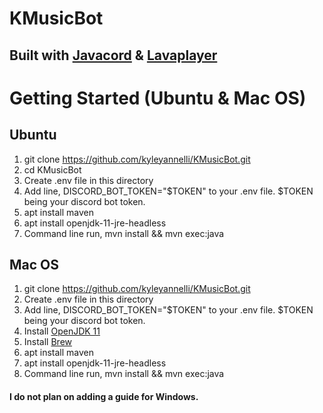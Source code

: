 # KMusicBot
## Built with [Javacord](https://github.com/Javacord/Javacord) & [Lavaplayer](https://github.com/sedmelluq/lavaplayer)

# Getting Started (Ubuntu & Mac OS)

## Ubuntu
1. git clone https://github.com/kyleyannelli/KMusicBot.git
2. cd KMusicBot
3. Create .env file in this directory
4. Add line, DISCORD_BOT_TOKEN="$TOKEN" to your .env file. $TOKEN being your discord bot token.
5. apt install maven
6. apt install openjdk-11-jre-headless
7. Command line run, mvn install && mvn exec:java

## Mac OS
1. git clone https://github.com/kyleyannelli/KMusicBot.git
2. Create .env file in this directory
3. Add line, DISCORD_BOT_TOKEN="$TOKEN" to your .env file. $TOKEN being your discord bot token.
4. Install [OpenJDK 11](https://www.openlogic.com/openjdk-downloads)
5. Install [Brew](https://brew.sh/)
6. apt install maven
7. apt install openjdk-11-jre-headless
8. Command line run, mvn install && mvn exec:java

#### I do not plan on adding a guide for Windows.
